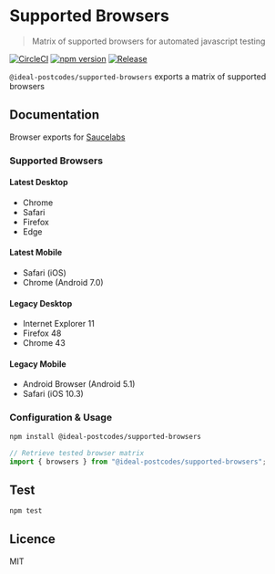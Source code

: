 # Supported Browsers

> Matrix of supported browsers for automated javascript testing

[![CircleCI](https://circleci.com/gh/ideal-postcodes/supported-browsers.svg?style=svg)](https://circleci.com/gh/ideal-postcodes/supported-browsers)
[![npm version](https://badge.fury.io/js/%40ideal-postcodes%2Fsupported-browsers.svg)](https://badge.fury.io/js/%40ideal-postcodes%2Fsupported-browsers)
[![Release](https://github.com/ideal-postcodes/supported-browsers/workflows/npm%20Release/badge.svg)](https://github.com/ideal-postcodes/supported-browsers/actions)

`@ideal-postcodes/supported-browsers` exports a matrix of supported browsers

## Documentation

Browser exports for [Saucelabs](https://saucelabs.com)

### Supported Browsers

#### Latest Desktop

- Chrome
- Safari
- Firefox
- Edge

#### Latest Mobile

- Safari (iOS)
- Chrome (Android 7.0)

#### Legacy Desktop

- Internet Explorer 11
- Firefox 48
- Chrome 43

#### Legacy Mobile

- Android Browser (Android 5.1)
- Safari (iOS 10.3)

### Configuration & Usage

```bash
npm install @ideal-postcodes/supported-browsers
```

```javascript
// Retrieve tested browser matrix
import { browsers } from "@ideal-postcodes/supported-browsers";
```

## Test

```bash
npm test
```

## Licence

MIT
